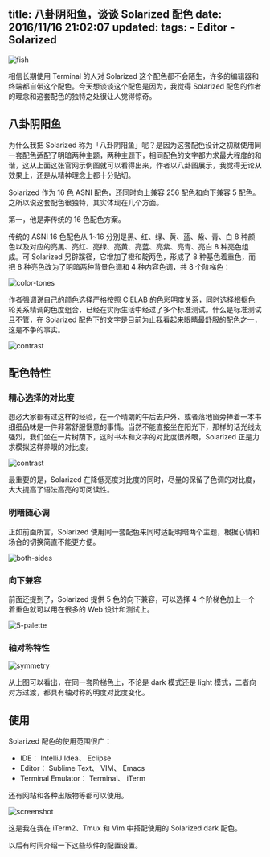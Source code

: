 title: 八卦阴阳鱼，谈谈 Solarized 配色
date: 2016/11/16 21:02:07
updated: 
tags:
    - Editor
    - Solarized
---

![fish](http://ethanschoonover.com/solarized/img/solarized-yinyang.png)

相信长期使用 Terminal 的人对 Solarized 这个配色都不会陌生，许多的编辑器和终端都自带这个配色。今天想谈谈这个配色是因为，我觉得 Solarized 配色的作者的理念和这套配色的独特之处很让人觉得惊奇。

<!--more-->

## 八卦阴阳鱼

为什么我把 Solarized 称为「八卦阴阳鱼」呢？是因为这套配色设计之初就使用同一套配色适配了明暗两种主题，两种主题下，相同配色的文字都力求最大程度的和谐，这从上面这张官网示例图就可以看得出来，作者以八卦图展示，我觉得无论从效果上，还是从精神理念上都十分贴切。

Solarized 作为 16 色 ASNI 配色，还同时向上兼容 256 配色和向下兼容 5 配色。之所以说这套配色很独特，其实体现在几个方面。

第一，他是非传统的 16 色配色方案。

传统的 ASNI 16 色配色从 1~16 分别是黑、红、绿、黄、蓝、紫、青、白 8 种颜色以及对应的亮黑、亮红、亮绿、亮黄、亮蓝、亮紫、亮青、亮白 8 种亮色组成。可 Solarized 另辟蹊径，它增加了橙和靛两色，形成了 8 种基色着重色，而把 8 种亮色改为了明暗两种背景色调和 4 种内容色调，共 8 个阶梯色：

![color-tones](http://ethanschoonover.com/solarized/img/solarized-palette.png)

作者强调说自己的颜色选择严格按照 CIELAB 的色彩明度关系，同时选择根据色轮关系精调的色度组合，已经在实际生活中经过了多个标准测试。什么是标准测试且不管，在 Solarized 配色下的文字是目前为止我看起来眼睛最舒服的配色之一，这是不争的事实。

![contrast](http://ethanschoonover.com/solarized/img/solarized-vim.png)

## 配色特性

### 精心选择的对比度

想必大家都有过这样的经验，在一个晴朗的午后去户外、或者落地窗旁捧着一本书细细品味是一件非常舒服惬意的事情。当然不能直接坐在阳光下，那样的话光线太强烈，我们坐在一片树荫下，这时书本和文字的对比度很养眼，Solarized 正是力求模拟这样养眼的对比度。

![contrast](http://ethanschoonover.com/solarized/img/solarized-selcon.png)

最重要的是，Solarized 在降低亮度对比度的同时，尽量的保留了色调的对比度，大大提高了语法高亮的可阅读性。

### 明暗随心调

正如前面所言，Solarized 使用同一套配色来同时适配明暗两个主题，根据心情和场合的切换简直不能更方便。

![both-sides](http://ethanschoonover.com/solarized/img/solarized-dualmode.png)

### 向下兼容

前面还提到了，Solarized 提供 5 色的向下兼容，可以选择 4 个阶梯色加上一个着重色就可以用在很多的 Web 设计和测试上。

![5-palette](http://ethanschoonover.com/solarized/img/solarized-165.png)

### 轴对称特性

![symmetry](http://ethanschoonover.com/solarized/img/solarized-sym.png)

从上图可以看出，在同一套阶梯色上，不论是 dark 模式还是 light 模式，二者向对方过渡，都具有轴对称的明度对比度变化。

## 使用

Solarized 配色的使用范围很广：

- IDE： IntelliJ Idea、 Eclipse
- Editor： Sublime Text、 VIM、 Emacs
- Terminal Emulator： Terminal、 iTerm

还有网站和各种出版物等都可以使用。

![screenshot](http://data.kchen.cc/mac_qrsync/5fbcd923003434962c387ad1b43a6939.png-960.jpg)

这是我在我在 iTerm2、Tmux 和 Vim 中搭配使用的 Solarized dark 配色。

以后有时间介绍一下这些软件的配置设置。
